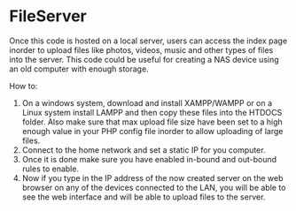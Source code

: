 # FileServer
Once this code is hosted on a local server, users can access the index page inorder to upload files like photos, videos, music 
and other types of files into the server. This code could be useful for creating a NAS device using an old computer with enough 
storage.

How to:
1) On a windows system, download and install XAMPP/WAMPP or on a Linux system install LAMPP and then copy these files into the 
HTDOCS folder. Also make sure that max upload file size have been set to a high enough value in your PHP config file inorder to
allow uploading of large files.
2) Connect to the home network and set a static IP for you computer.
3) Once it is done make sure you have enabled in-bound and out-bound rules to enable.
4) Now if you type in the IP address of the now created server on the web browser on any of the devices connected to the LAN,
you will be able to see the web interface and will be able to upload files to the server.
